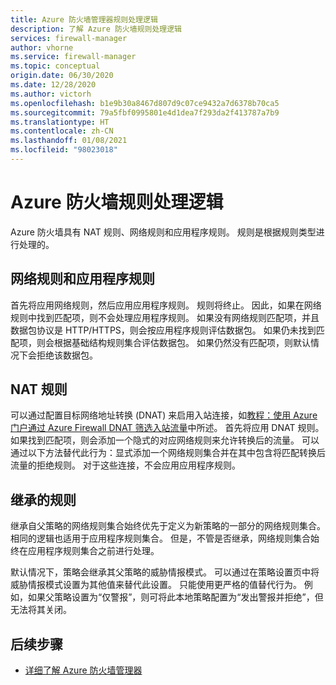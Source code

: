 ```yaml
---
title: Azure 防火墙管理器规则处理逻辑
description: 了解 Azure 防火墙规则处理逻辑
services: firewall-manager
author: vhorne
ms.service: firewall-manager
ms.topic: conceptual
origin.date: 06/30/2020
ms.date: 12/28/2020
ms.author: victorh
ms.openlocfilehash: b1e9b30a8467d807d9c07ce9432a7d6378b70ca5
ms.sourcegitcommit: 79a5fbf0995801e4d1dea7f293da2f413787a7b9
ms.translationtype: HT
ms.contentlocale: zh-CN
ms.lasthandoff: 01/08/2021
ms.locfileid: "98023018"
---
```

# <a name="azure-firewall-rule-processing-logic"></a>Azure 防火墙规则处理逻辑

Azure 防火墙具有 NAT 规则、网络规则和应用程序规则。 规则是根据规则类型进行处理的。

## <a name="network-rules-and-applications-rules"></a>网络规则和应用程序规则

首先将应用网络规则，然后应用应用程序规则。 规则将终止。 因此，如果在网络规则中找到匹配项，则不会处理应用程序规则。  如果没有网络规则匹配项，并且数据包协议是 HTTP/HTTPS，则会按应用程序规则评估数据包。 如果仍未找到匹配项，则会根据基础结构规则集合评估数据包。 如果仍然没有匹配项，则默认情况下会拒绝该数据包。

## <a name="nat-rules"></a>NAT 规则

可以通过配置目标网络地址转换 (DNAT) 来启用入站连接，如[教程：使用 Azure 门户通过 Azure Firewall DNAT 筛选入站流量](../firewall/tutorial-firewall-dnat.md)中所述。 首先将应用 DNAT 规则。 如果找到匹配项，则会添加一个隐式的对应网络规则来允许转换后的流量。 可以通过以下方法替代此行为：显式添加一个网络规则集合并在其中包含将匹配转换后流量的拒绝规则。 对于这些连接，不会应用应用程序规则。

## <a name="inherited-rules"></a>继承的规则

继承自父策略的网络规则集合始终优先于定义为新策略的一部分的网络规则集合。 相同的逻辑也适用于应用程序规则集合。 但是，不管是否继承，网络规则集合始终在应用程序规则集合之前进行处理。

默认情况下，策略会继承其父策略的威胁情报模式。 可以通过在策略设置页中将威胁情报模式设置为其他值来替代此设置。 只能使用更严格的值替代行为。 例如，如果父策略设置为“仅警报”，则可将此本地策略配置为“发出警报并拒绝”，但无法将其关闭。 

## <a name="next-steps"></a>后续步骤

- [详细了解 Azure 防火墙管理器](overview.md)